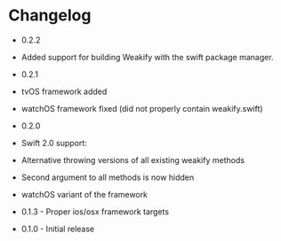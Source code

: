 # Changelog

* 0.2.2
 * Added support for building Weakify with the swift package manager.

* 0.2.1 
 * tvOS framework added
 * watchOS framework fixed (did not properly contain weakify.swift)

* 0.2.0
 * Swift 2.0 support:
  * Alternative throwing versions of all existing weakify methods
  * Second argument to all methods is now hidden
 * watchOS variant of the framework

* 0.1.3 - Proper ios/osx framework targets

* 0.1.0 - Initial release